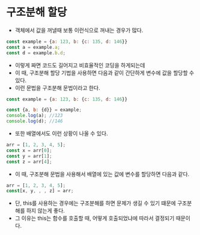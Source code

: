 # 구조분해 할당

- 객체에서 값을 꺼낼때 보통 이런식으로 꺼내는 경우가 많다.

```javascript
const example = {a: 123, b: {c: 135, d: 146}}
const a = example.a;
const d = example.b.d;
```

- 이렇게 짜면 코드도 길어지고 비효율적인 코딩을 하게되는데
- 이 때, 구조분해 할당 기법을 사용하면 다음과 같이 간단하게 변수에 값을 할당할 수 있다.
- 이런 문법을 구조분해 문법이라고 한다.

```javascript
const example = {a: 123, b: {c: 135, d: 146}}

const {a, b: {d}} = example;
console.log(a); //123
console.log(d); //146
```

- 또한 배열에서도 이런 상황이 나올 수 있다.

```javascript
arr = [1, 2, 3, 4, 5];
const x = arr[0];
const y = arr[1];
const z = arr[4];
```

- 이 때, 구조분해 문법을 사용해서 배열에 있는 값에 변수를 할당하면 다음과 같다.

```javascript
arr = [1, 2, 3, 4, 5];
const[x, y, , , z] = arr;
```

- 단, this를 사용하는 경우에는 구조분해를 하면 문제가 생길 수 있기 떄문에 구조분해를 하지 않는게 좋다.
- 그 이유는 this는 함수를 호출할 때, 어떻게 호출되었냐에 따라서 결정되기 때문이다.

